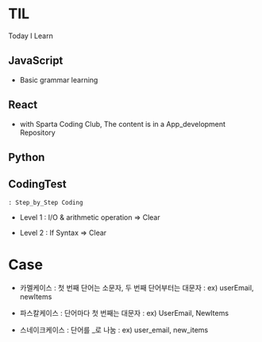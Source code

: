 # TIL

Today I Learn

## JavaScript

- Basic grammar learning

## React

- with Sparta Coding Club, The content is in a App_development Repository

## Python

## CodingTest

    : Step_by_Step Coding

- Level 1 : I/O & arithmetic operation => Clear

- Level 2 : If Syntax => Clear

# Case

- 카멜케이스 : 첫 번째 단어는 소문자, 두 번째 단어부터는 대문자
    : ex) userEmail, newItems

- 파스칼케이스 : 단어마다 첫 번째는 대문자
    : ex) UserEmail, NewItems

- 스네이크케이스 : 단어를 _로 나눔
    : ex) user_email, new_items